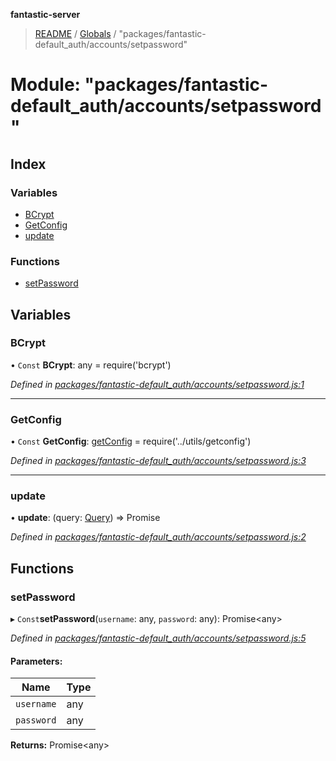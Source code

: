 **fantastic-server**

> [README](../README.md) / [Globals](../globals.md) / "packages/fantastic-default_auth/accounts/setpassword"

# Module: "packages/fantastic-default_auth/accounts/setpassword"

## Index

### Variables

* [BCrypt](_packages_fantastic_default_auth_accounts_setpassword_.md#bcrypt)
* [GetConfig](_packages_fantastic_default_auth_accounts_setpassword_.md#getconfig)
* [update](_packages_fantastic_default_auth_accounts_setpassword_.md#update)

### Functions

* [setPassword](_packages_fantastic_default_auth_accounts_setpassword_.md#setpassword)

## Variables

### BCrypt

• `Const` **BCrypt**: any = require('bcrypt')

*Defined in [packages/fantastic-default_auth/accounts/setpassword.js:1](https://github.com/besimorhino/project-fantastic/blob/af5d0de/packages/fantastic-default_auth/accounts/setpassword.js#L1)*

___

### GetConfig

• `Const` **GetConfig**: [getConfig](_server_util_getconfig_.md#getconfig) = require('../utils/getconfig')

*Defined in [packages/fantastic-default_auth/accounts/setpassword.js:3](https://github.com/besimorhino/project-fantastic/blob/af5d0de/packages/fantastic-default_auth/accounts/setpassword.js#L3)*

___

### update

•  **update**: (query: [Query](_packages_fantastic_utils_db_types_d_.md#query)) => Promise

*Defined in [packages/fantastic-default_auth/accounts/setpassword.js:2](https://github.com/besimorhino/project-fantastic/blob/af5d0de/packages/fantastic-default_auth/accounts/setpassword.js#L2)*

## Functions

### setPassword

▸ `Const`**setPassword**(`username`: any, `password`: any): Promise\<any>

*Defined in [packages/fantastic-default_auth/accounts/setpassword.js:5](https://github.com/besimorhino/project-fantastic/blob/af5d0de/packages/fantastic-default_auth/accounts/setpassword.js#L5)*

#### Parameters:

Name | Type |
------ | ------ |
`username` | any |
`password` | any |

**Returns:** Promise\<any>
